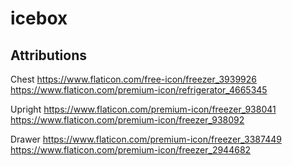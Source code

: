 # icebox

## Attributions

Chest
https://www.flaticon.com/free-icon/freezer_3939926
https://www.flaticon.com/premium-icon/refrigerator_4665345

Upright
https://www.flaticon.com/premium-icon/freezer_938041
https://www.flaticon.com/premium-icon/freezer_938092

Drawer
https://www.flaticon.com/premium-icon/freezer_3387449
https://www.flaticon.com/premium-icon/freezer_2944682